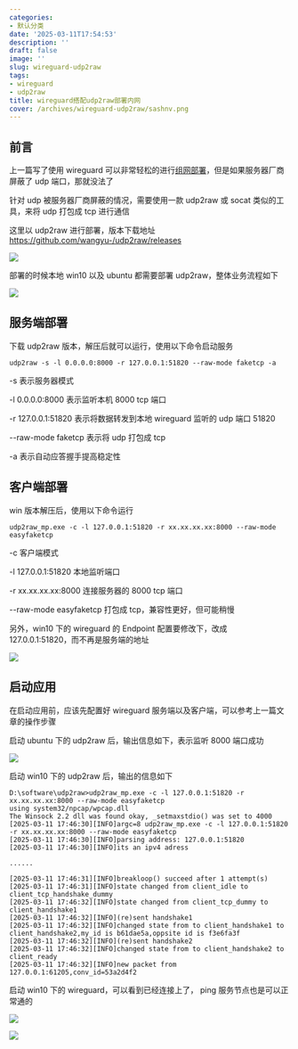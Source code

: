 ```yaml
---
categories:
- 默认分类
date: '2025-03-11T17:54:53'
description: ''
draft: false
image: ''
slug: wireguard-udp2raw
tags:
- wireguard
- udp2raw
title: wireguard搭配udp2raw部署内网
cover: /archives/wireguard-udp2raw/sashnv.png
---
```


## 前言

上一篇写了使用 wireguard 可以非常轻松的进行[组网部署](https://hujiao24.github.io/archives/wireguard)，但是如果服务器厂商屏蔽了 udp 端口，那就没法了

针对 udp 被服务器厂商屏蔽的情况，需要使用一款 udp2raw 或 socat 类似的工具，来将 udp 打包成 tcp 进行通信

这里以 udp2raw 进行部署，版本下载地址 https://github.com/wangyu-/udp2raw/releases

![](/archives/wireguard-udp2raw/sashnv.png)

部署的时候本地 win10 以及 ubuntu 都需要部署 udp2raw，整体业务流程如下

![](/archives/wireguard-udp2raw/sodof2.png)


## 服务端部署

下载 udp2raw 版本，解压后就可以运行，使用以下命令启动服务

```shell
udp2raw -s -l 0.0.0.0:8000 -r 127.0.0.1:51820 --raw-mode faketcp -a
```

-s 表示服务器模式

-l 0.0.0.0:8000 表示监听本机 8000 tcp 端口

-r 127.0.0.1:51820 表示将数据转发到本地 wireguard 监听的 udp 端口 51820

--raw-mode faketcp 表示将 udp 打包成 tcp

-a 表示自动应答握手提高稳定性

## 客户端部署

win 版本解压后，使用以下命令运行

```shell
udp2raw_mp.exe -c -l 127.0.0.1:51820 -r xx.xx.xx.xx:8000 --raw-mode easyfaketcp
```

-c 客户端模式

-l 127.0.0.1:51820 本地监听端口

-r xx.xx.xx.xx:8000  连接服务器的 8000 tcp 端口

--raw-mode easyfaketcp 打包成 tcp，兼容性更好，但可能稍慢

另外，win10 下的 wireguard 的 Endpoint 配置要修改下，改成 127.0.0.1:51820，而不再是服务端的地址

![](/archives/wireguard-udp2raw/ssoc9f.png)

## 启动应用

在启动应用前，应该先配置好 wireguard 服务端以及客户端，可以参考上一篇文章的操作步骤

启动 ubuntu 下的 udp2raw 后，输出信息如下，表示监听 8000 端口成功

![](/archives/wireguard-udp2raw/sv47bd.png)


启动 win10 下的 udp2raw 后，输出的信息如下

```shell
D:\software\udp2raw>udp2raw_mp.exe -c -l 127.0.0.1:51820 -r xx.xx.xx.xx:8000 --raw-mode easyfaketcp
using system32/npcap/wpcap.dll
The Winsock 2.2 dll was found okay, _setmaxstdio() was set to 4000
[2025-03-11 17:46:30][INFO]argc=8 udp2raw_mp.exe -c -l 127.0.0.1:51820 -r xx.xx.xx.xx:8000 --raw-mode easyfaketcp
[2025-03-11 17:46:30][INFO]parsing address: 127.0.0.1:51820
[2025-03-11 17:46:30][INFO]its an ipv4 adress

......

[2025-03-11 17:46:31][INFO]breakloop() succeed after 1 attempt(s)
[2025-03-11 17:46:31][INFO]state changed from client_idle to client_tcp_handshake_dummy
[2025-03-11 17:46:32][INFO]state changed from client_tcp_dummy to client_handshake1
[2025-03-11 17:46:32][INFO](re)sent handshake1
[2025-03-11 17:46:32][INFO]changed state from to client_handshake1 to client_handshake2,my_id is b61dae5a,oppsite id is f3e6fa3f
[2025-03-11 17:46:32][INFO](re)sent handshake2
[2025-03-11 17:46:32][INFO]changed state from to client_handshake2 to client_ready
[2025-03-11 17:46:32][INFO]new packet from 127.0.0.1:61205,conv_id=53a2d4f2
```
启动 win10 下的 wireguard，可以看到已经连接上了， ping 服务节点也是可以正常通的

![](/archives/wireguard-udp2raw/sz48hb.png)

![](/archives/wireguard-udp2raw/szpp4t.png)

